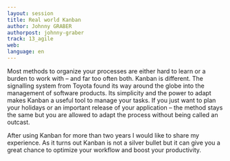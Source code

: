 ```yaml
---
layout: session
title: Real world Kanban
author: Johnny GRABER
authorpost: johnny-graber
track: 13_agile
web: 
language: en
---
```


Most methods to organize your processes are either hard to learn or a burden to work with – and far too often both. Kanban is different. The signalling system from Toyota found its way around the globe into the management of software products. Its simplicity and the power to adapt makes Kanban a useful tool to manage your tasks. If you just want to plan your holidays or an important release of your application – the method stays the same but you are allowed to adapt the process without being called an outcast.

After using Kanban for more than two years I would like to share my experience. As it turns out Kanban is not a silver bullet but it can give you a great chance to optimize your workflow and boost your productivity.

